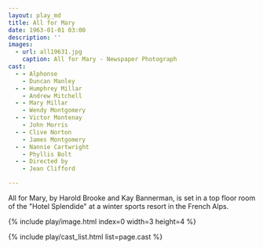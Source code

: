 ```yaml
---
layout: play_md
title: All for Mary
date: 1963-01-01 03:00
description: ''
images:
  - url: all19631.jpg
    caption: All for Mary - Newspaper Photograph
cast:
  - - Alphonse 
    - Duncan Manley
  - - Humphrey Millar 
    - Andrew Mitchell
  - - Mary Millar 
    - Wendy Montgomery
  - - Victor Montenay 
    - John Morris
  - - Clive Norton 
    - James Montgomery
  - - Nannie Cartwright 
    - Phyllis Bolt
  - - Directed by
    - Jean Clifford

---
```


All for Mary, by Harold Brooke and Kay Bannerman, is set in a top floor room of the "Hotel Splendide" at a winter sports resort in the French Alps.

{% include play/image.html index=0 width=3 height=4 %}


{% include play/cast_list.html list=page.cast %}
